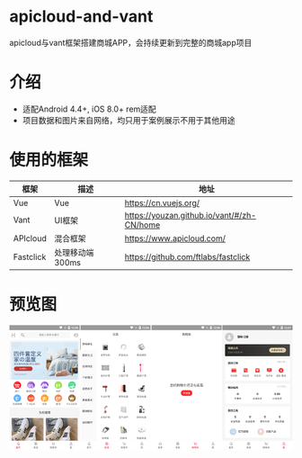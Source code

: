 # apicloud-and-vant
apicloud与vant框架搭建商城APP，会持续更新到完整的商城app项目

# 介绍
- 适配Android 4.4+, iOS 8.0+ rem适配
- 项目数据和图片来自网络，均只用于案例展示不用于其他用途

# 使用的框架
|框架|描述|地址
|---|---|---|
|Vue|Vue|  https://cn.vuejs.org/|
|Vant|UI框架|  https://youzan.github.io/vant/#/zh-CN/home|
|APIcloud|混合框架| https://www.apicloud.com/
|Fastclick|处理移动端300ms|  https://github.com/ftlabs/fastclick|

# 预览图
 ![image](https://github.com/iDgex/apicloud-and-vant/blob/master/image/0.png)

